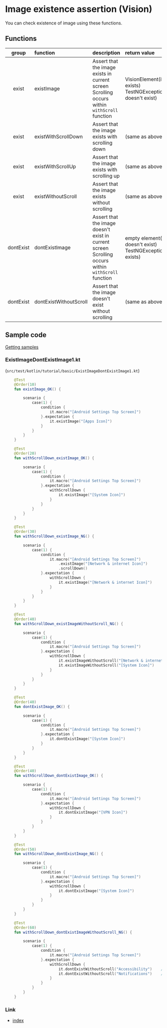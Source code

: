 # Image existence assertion (Vision)

You can check existence of image using these functions.

## Functions

|   group   | function               | description                                                                                              | return value                                                  |
|:---------:|:-----------------------|:---------------------------------------------------------------------------------------------------------|:--------------------------------------------------------------|
|   exist   | existImage             | Assert that the image exists in current screen <br> Scrolling occurs within `withScroll` function        | VisionElement(if exists)<br>TestNGException(if doesn't exist) |
|   exist   | existWithScrollDown    | Assert that the image exists with scrolling down                                                         | (same as above)                                               |
|   exist   | existWithScrollUp      | Assert that the image exists with scrolling up                                                           | (same as above)                                               |
|   exist   | existWithoutScroll     | Assert that the image exists without scrolling                                                           | (same as above)                                               |
| dontExist | dontExistImage         | Assert that the image doesn't exist in current screen <br> Scrolling occurs within `withScroll` function | empty element(if doesn't exist)<br>TestNGException(if exists) |
| dontExist | dontExistWithoutScroll | Assert that the image doesn't exist without scrolling                                                    | (same as above)                                               |

## Sample code

[Getting samples](../../getting_samples.md)

### ExistImageDontExistImage1.kt

(`src/test/kotlin/tutorial/basic/ExistImageDontExistImage1.kt`)

```kotlin
    @Test
    @Order(10)
    fun existImage_OK() {

        scenario {
            case(1) {
                condition {
                    it.macro("[Android Settings Top Screen]")
                }.expectation {
                    it.existImage("[Apps Icon]")
                }
            }
        }
    }

    @Test
    @Order(20)
    fun withScrollDown_existImage_OK() {

        scenario {
            case(1) {
                condition {
                    it.macro("[Android Settings Top Screen]")
                }.expectation {
                    withScrollDown {
                        it.existImage("[System Icon]")
                    }
                }
            }
        }
    }

    @Test
    @Order(30)
    fun withScrollDown_existImage_NG() {

        scenario {
            case(1) {
                condition {
                    it.macro("[Android Settings Top Screen]")
                        .existImage("[Network & internet Icon]")
                        .scrollDown()
                }.expectation {
                    withScrollDown {
                        it.existImage("[Network & internet Icon]")
                    }
                }
            }
        }
    }

    @Test
    @Order(40)
    fun withScrollDown_existImageWithoutScroll_NG() {

        scenario {
            case(1) {
                condition {
                    it.macro("[Android Settings Top Screen]")
                }.expectation {
                    withScrollDown {
                        it.existImageWithoutScroll("[Network & internet Icon]")     // OK
                        it.existImageWithoutScroll("[System Icon]")     // NG
                    }
                }
            }
        }
    }

    @Test
    @Order(40)
    fun dontExistImage_OK() {

        scenario {
            case(1) {
                condition {
                    it.macro("[Android Settings Top Screen]")
                }.expectation {
                    it.dontExistImage("[System Icon]")
                }
            }
        }
    }

    @Test
    @Order(40)
    fun withScrollDown_dontExistImage_OK() {

        scenario {
            case(1) {
                condition {
                    it.macro("[Android Settings Top Screen]")
                }.expectation {
                    withScrollDown {
                        it.dontExistImage("[VPN Icon]")
                    }
                }
            }
        }
    }

    @Test
    @Order(50)
    fun withScrollDown_dontExistImage_NG() {

        scenario {
            case(1) {
                condition {
                    it.macro("[Android Settings Top Screen]")
                }.expectation {
                    withScrollDown {
                        it.dontExistImage("[System Icon]")
                    }
                }
            }
        }
    }

    @Test
    @Order(60)
    fun withScrollDown_dontExistImageWithoutScroll_NG() {

        scenario {
            case(1) {
                condition {
                    it.macro("[Android Settings Top Screen]")
                }.expectation {
                    withScrollDown {
                        it.dontExistWithoutScroll("Accessibility")    // OK
                        it.dontExistWithoutScroll("Notifications")    // NG
                    }
                }
            }
        }
    }
```

### Link

- [index](../../../../index.md)


